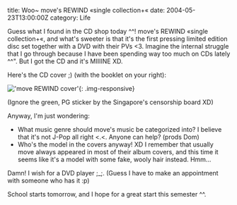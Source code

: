 title: Woo~ move's REWIND «single collection+«
date: 2004-05-23T13:00:00Z
category: Life

Guess what I found in the CD shop today ^^! move's REWIND «single collection+«, and what's sweeter is that it's the first pressing limited edition disc set together with a DVD with their PVs <3. Imagine the internal struggle that I go through because I have been spending way too much on CDs lately ^^". But I got the CD and it's MIIIINE XD.

Here's the CD cover ;) (with the booklet on your right):

!['move REWIND cover'](http://img32.photobucket.com/albums/v95/seh_hui/moveREWIND.jpg){: .img-responsive}

(Ignore the green, PG sticker by the Singapore's censorship board XD)

Anyway, I'm just wondering:

- What music genre should move's music be categorized into? I believe that it's not J-Pop all right <.<. Anyone can help? (prods Dom)
- Who's the model in the covers anyway! XD I remember that usually move always appeared in most of their album covers, and this time it seems like it's a model with some fake, wooly hair instead. Hmm…

Damn! I wish for a DVD player ;\_;. (Guess I have to make an appointment with someone who has it :p)

School starts tomorrow, and I hope for a great start this semester ^^.
